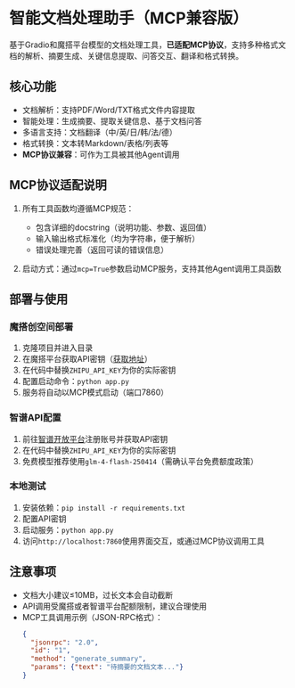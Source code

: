 # 智能文档处理助手（MCP兼容版）

基于Gradio和魔搭平台模型的文档处理工具，**已适配MCP协议**，支持多种格式文档的解析、摘要生成、关键信息提取、问答交互、翻译和格式转换。


## 核心功能

- 文档解析：支持PDF/Word/TXT格式文件内容提取
- 智能处理：生成摘要、提取关键信息、基于文档问答
- 多语言支持：文档翻译（中/英/日/韩/法/德）
- 格式转换：文本转Markdown/表格/列表等
- **MCP协议兼容**：可作为工具被其他Agent调用


## MCP协议适配说明

1. 所有工具函数均遵循MCP规范：
   - 包含详细的docstring（说明功能、参数、返回值）
   - 输入输出格式标准化（均为字符串，便于解析）
   - 错误处理完善（返回可读的错误信息）

2. 启动方式：通过`mcp=True`参数启动MCP服务，支持其他Agent调用工具函数


## 部署与使用

### 魔搭创空间部署
1. 克隆项目并进入目录
2. 在魔搭平台获取API密钥（[获取地址](https://modelscope.cn/my/mykeys)）
3. 在代码中替换`ZHIPU_API_KEY`为你的实际密钥
4. 配置启动命令：`python app.py`
5. 服务将自动以MCP模式启动（端口7860）


### 智谱API配置
1. 前往[智谱开放平台](https://open.bigmodel.cn/)注册账号并获取API密钥
2. 在代码中替换`ZHIPU_API_KEY`为你的实际密钥
3. 免费模型推荐使用`glm-4-flash-250414`（需确认平台免费额度政策）


### 本地测试

1. 安装依赖：`pip install -r requirements.txt`
2. 配置API密钥
3. 启动服务：`python app.py`
4. 访问`http://localhost:7860`使用界面交互，或通过MCP协议调用工具


## 注意事项

- 文档大小建议≤10MB，过长文本会自动截断
- API调用受魔搭或者智谱平台配额限制，建议合理使用
- MCP工具调用示例（JSON-RPC格式）：
  ```json
  {
    "jsonrpc": "2.0",
    "id": "1",
    "method": "generate_summary",
    "params": {"text": "待摘要的文档文本..."}
  }

